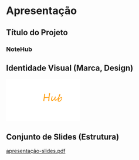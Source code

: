 # Apresentação

## Título do Projeto

### NoteHub

## Identidade Visual (Marca, Design)

<img width="40%" src="img/Logo_note_hub.png">

## Conjunto de Slides (Estrutura)

[apresentação-slides.pdf](https://github.com/user-attachments/files/18053601/apresentacao-slides.pdf)
